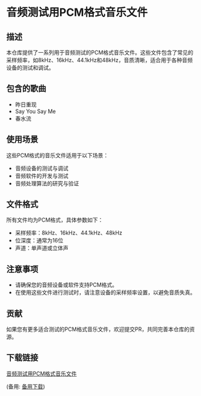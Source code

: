 # 音频测试用PCM格式音乐文件

## 描述

本仓库提供了一系列用于音频测试的PCM格式音乐文件。这些文件包含了常见的采样频率，如8kHz、16kHz、44.1kHz和48kHz，音质清晰，适合用于各种音频设备的测试和调试。

## 包含的歌曲

- 昨日重现
- Say You Say Me
- 春水流

## 使用场景

这些PCM格式的音乐文件适用于以下场景：

- 音频设备的测试与调试
- 音频软件的开发与测试
- 音频处理算法的研究与验证

## 文件格式

所有文件均为PCM格式，具体参数如下：

- 采样频率：8kHz、16kHz、44.1kHz、48kHz
- 位深度：通常为16位
- 声道：单声道或立体声

## 注意事项

- 请确保您的音频设备或软件支持PCM格式。
- 在使用这些文件进行测试时，请注意设备的采样频率设置，以避免音质失真。

## 贡献

如果您有更多适合测试的PCM格式音乐文件，欢迎提交PR，共同完善本仓库的资源。

## 下载链接
[音频测试用PCM格式音乐文件]() 

(备用: [备用下载](https://pan.baidu.com/s/1SHOOqIlxkMStz9sdXfkqLQ?pwd=1234))
